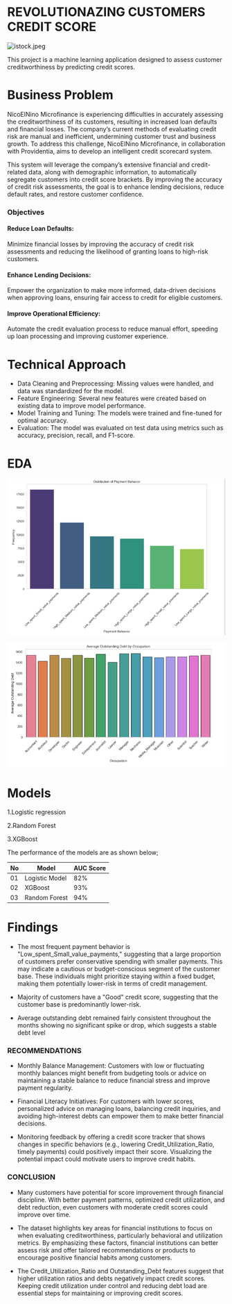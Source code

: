 # REVOLUTIONAZING CUSTOMERS CREDIT SCORE

![istock.jpeg](https://media.istockphoto.com/id/1200726951/photo/credit-score-rating-based-on-debt-reports-showing-creditworthiness-or-risk-of-individuals-for.jpg?s=2048x2048&w=is&k=20&c=Tgx3HlK-DGFqgKD_xnzPK3i_-gSwkhYKJT-rSw7dF7A=)

This project is a machine learning application designed to assess customer creditworthiness by predicting credit scores.

# Business Problem
NicoElNino Microfinance is experiencing difficulties in accurately assessing the creditworthiness of its customers, resulting in increased loan defaults and financial losses. The company’s current methods of evaluating credit risk are manual and inefficient, undermining customer trust and business growth. To address this challenge, NicoElNino Microfinance, in collaboration with Providentia, aims to develop an intelligent credit scorecard system. 

This system will leverage the company’s extensive financial and credit-related data, along with demographic information, to automatically segregate customers into credit score brackets. By improving the accuracy of credit risk assessments, the goal is to enhance lending decisions, reduce default rates, and restore customer confidence.

### Objectives

#### Reduce Loan Defaults:
Minimize financial losses by improving the accuracy of credit risk assessments and reducing the likelihood of granting loans to high-risk customers.
#### Enhance Lending Decisions:
Empower the organization to make more informed, data-driven decisions when approving loans, ensuring fair access to credit for eligible customers.
#### Improve Operational Efficiency:
 Automate the credit evaluation process to reduce manual effort, speeding up loan processing and improving customer experience.

 # Technical Approach
- Data Cleaning and Preprocessing: Missing values were handled, and data was standardized for the model.
- Feature Engineering: Several new features were created based on existing data to improve model performance.
- Model Training and Tuning: The models were trained and fine-tuned for optimal accuracy.
- Evaluation: The model was evaluated on test data using metrics such as accuracy, precision, recall, and F1-score.

# EDA
![Distribution of payment Behavior](./payment.png)


![Average outstanding debt by occupation ](./debt.png)

# Models
1.Logistic regression

2.Random Forest

3.XGBoost

 The performance of the models are as shown below;
 
   | No | Model | AUC Score |
   |-|-|-|
   | 01 | Logistic Model | 82% |
   | 02 | XGBoost  | 93% |
   | 03 | Random Forest  | 94% |

# Findings
- The most frequent payment behavior is "Low_spent_Small_value_payments," suggesting that a large proportion of customers prefer conservative spending with smaller payments. This may indicate a cautious or budget-conscious segment of the customer base. These individuals might prioritize staying within a fixed budget, making them potentially lower-risk in terms of credit management.
 
- Majority of customers have a "Good" credit score, suggesting that the customer base is predominantly lower-risk.
 
- Average outstanding debt remained fairly consistent throughout the months showing no significant spike or drop, which suggests a stable debt level

### RECOMMENDATIONS
- Monthly Balance Management: Customers with low or fluctuating monthly balances might benefit from budgeting tools or advice on maintaining a stable balance to reduce financial stress and improve payment regularity.
  
- Financial Literacy Initiatives: For customers with lower scores, personalized advice on managing loans, balancing credit inquiries, and avoiding high-interest debts can empower them to make better financial decisions.
  
- Monitoring feedback by offering a credit score tracker that shows changes in specific behaviors (e.g., lowering Credit_Utilization_Ratio, timely payments) could positively impact their score. Visualizing the potential impact could motivate users to improve credit habits.

### CONCLUSION
- Many customers have potential for score improvement through financial discipline. With better payment patterns, optimized credit utilization, and debt reduction, even customers with moderate credit scores could improve over time.
  
- The dataset highlights key areas for financial institutions to focus on when evaluating creditworthiness, particularly behavioral and utilization metrics. By emphasizing these factors, financial institutions can better assess risk and offer tailored recommendations or products to encourage positive financial habits among customers.
 
- The Credit_Utilization_Ratio and Outstanding_Debt features suggest that higher utilization ratios and debts negatively impact credit scores. Keeping credit utilization under control and reducing debt load are essential steps for maintaining or improving credit scores.
